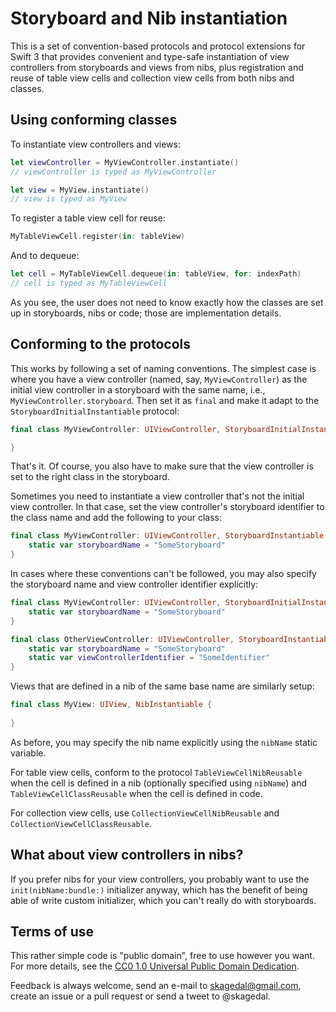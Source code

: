 # Storyboard and Nib instantiation

This is a set of convention-based protocols and protocol extensions for Swift 3 that provides convenient and type-safe instantiation of view controllers from storyboards and views from nibs, plus registration and reuse of table view cells and collection view cells from both nibs and classes.

## Using conforming classes

To instantiate view controllers and views:

```swift
let viewController = MyViewController.instantiate()
// viewController is typed as MyViewController

let view = MyView.instantiate()
// view is typed as MyView
```

To register a table view cell for reuse:

```swift
MyTableViewCell.register(in: tableView)
```

And to dequeue:

```swift
let cell = MyTableViewCell.dequeue(in: tableView, for: indexPath)
// cell is typed as MyTableViewCell
```

As you see, the user does not need to know exactly how the classes are set up in storyboards, nibs or code; those are implementation details.

## Conforming to the protocols

This works by following a set of naming conventions. The simplest case is where you have a view controller (named, say, `MyViewController`) as the initial view controller in a storyboard with the same name, i.e., `MyViewController.storyboard`. Then set it as `final` and make it adapt to the `StoryboardInitialInstantiable` protocol:

```swift
final class MyViewController: UIViewController, StoryboardInitialInstantiable {

}
```
That's it. Of course, you also have to make sure that the view controller is set to the right class in the storyboard. 

Sometimes you need to instantiate a view controller that's not the initial view controller. In that case, set the view controller's storyboard identifier to the class name and add the following to your class:

```swift
final class MyViewController: UIViewController, StoryboardInstantiable {
	static var storyboardName = "SomeStoryboard"
}
```
In cases where these conventions can't be followed, you may also specify the storyboard name and view controller identifier explicitly:

```swift
final class MyViewController: UIViewController, StoryboardInitialInstantiable {
	static var storyboardName = "SomeStoryboard"
}

final class OtherViewController: UIViewController, StoryboardInstantiable {
	static var storyboardName = "SomeStoryboard"
	static var viewControllerIdentifier = "SomeIdentifier"
}
```

Views that are defined in a nib of the same base name are similarly setup:

```swift
final class MyView: UIView, NibInstantiable {
	
}
```

As before, you may specify the nib name explicitly using the `nibName` static variable. 

For table view cells, conform to the protocol `TableViewCellNibReusable` when the cell is defined in a nib (optionally specified using `nibName`) and `TableViewCellClassReusable` when the cell is defined in code. 

For collection view cells, use `CollectionViewCellNibReusable` and `CollectionViewCellClassReusable`.

## What about view controllers in nibs?

If you prefer nibs for your view controllers, you probably want to use the `init(nibName:bundle:)` initializer anyway, which has the benefit of being able of write custom initializer, which you can't really do with storyboards. 

## Terms of use

This rather simple code is "public domain", free to use however you want.  For more details, see the [CC0 1.0 Universal Public Domain Dedication](https://creativecommons.org/publicdomain/zero/1.0/). 

Feedback is always welcome, send an e-mail to <skagedal@gmail.com>, create an issue or a pull request or send a tweet to @skagedal. 
